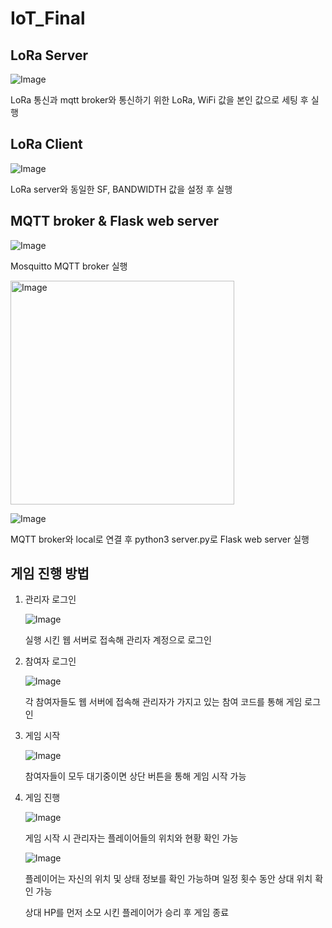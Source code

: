# IoT_Final

## LoRa Server
![Image](https://github.com/user-attachments/assets/d3926f88-06a9-472a-898d-e6f3db3b1102)

LoRa 통신과 mqtt broker와 통신하기 위한 LoRa, WiFi 값을 본인 값으로 세팅 후 실행

## LoRa Client
![Image](https://github.com/user-attachments/assets/228022cd-0c32-4aea-866d-d068fe9cd015)

LoRa server와 동일한 SF, BANDWIDTH 값을 설정 후 실행

## MQTT broker & Flask web server
![Image](https://github.com/user-attachments/assets/ee69e038-c583-4673-8667-31f0698ceb51)

Mosquitto MQTT broker 실행

<img width="358" alt="Image" src="https://github.com/user-attachments/assets/6988bf4e-ff23-4931-8df9-11ea5f764227" />

![Image](https://github.com/user-attachments/assets/9366f604-b30c-4843-ae27-1174082b72be)

MQTT broker와 local로 연결 후 python3 server.py로 Flask web server 실행

## 게임 진행 방법

1. 관리자 로그인
   
   ![Image](https://github.com/user-attachments/assets/0dcd5a84-9468-4882-aa29-247223c47774)
   
   실행 시킨 웹 서버로 접속해 관리자 계정으로 로그인
2. 참여자 로그인

   ![Image](https://github.com/user-attachments/assets/84d82b2d-59cb-42cb-8242-9bcdfb7ce1ae)

   각 참여자들도 웹 서버에 접속해 관리자가 가지고 있는 참여 코드를 통해 게임 로그인

3. 게임 시작

   ![Image](https://github.com/user-attachments/assets/78abfcc1-9989-48ae-bfff-3621d4c486c0)

   참여자들이 모두 대기중이면 상단 버튼을 통해 게임 시작 가능

4. 게임 진행

   ![Image](https://github.com/user-attachments/assets/d9be3fdd-59b0-4a9b-85b6-4695aaeb3a7a)
   
   게임 시작 시 관리자는 플레이어들의 위치와 현황 확인 가능

   ![Image](https://github.com/user-attachments/assets/9113ee30-30fb-4ce8-9516-a1a77db9dbba)
   
   플레이어는 자신의 위치 및 상태 정보를 확인 가능하며 일정 횟수 동안 상대 위치 확인 가능
   
   상대 HP를 먼저 소모 시킨 플레이어가 승리 후 게임 종료
